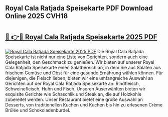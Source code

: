 ## Royal Cala Ratjada Speisekarte PDF Download Online 2025 CVH18

# <h2><a href="http://gc6xkp.nevu.top/?p=Royal+Cala+Ratjada+Speisekarte">🔗 👉🔴 Royal Cala Ratjada Speisekarte 2025 PDF</a></h2>

[![Royal Cala Ratjada Speisekarte 2025 PDF](https://i.imgur.com/dBaPXMq.png)](http://gc6xkp.nevu.top/?p=Royal+Cala+Ratjada+Speisekarte)
Die Royal Cala Ratjada Speisekarte ist nicht nur eine Liste von Gerichten, sondern auch eine Gelegenheit, den Geschmack zu genießen. Wir bieten auf unserer Royal Cala Ratjada Speisekarte einen Salatbereich an, in dem Sie aus Salaten aus frischem Gemüse und Obst für eine gesunde Ernährung wählen können. Für diejenigen, die Fleisch lieben, bieten wir eine umfangreiche Auswahl an Gerichten auf der Royal Cala Ratjada Speisekarte an: Rindfleisch, Schweinefleisch, Huhn und Fisch. Unseren Auserwählten bieten wir exquisite Gerichte wie Schaschlik und Steak an, die auf Holzkohle zubereitet werden. Unser Restaurant bietet eine große Auswahl an Desserts, von traditionellen Kuchen und Kuchen bis hin zu erlesenen Crème Brûlée und Schokoladenburdel.
